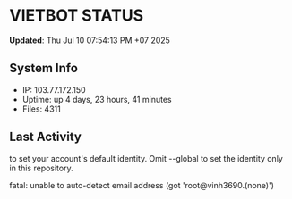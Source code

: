 # VIETBOT STATUS
**Updated**: Thu Jul 10 07:54:13 PM +07 2025

## System Info
- IP: 103.77.172.150
- Uptime: up 4 days, 23 hours, 41 minutes
- Files: 4311

## Last Activity

to set your account's default identity.
Omit --global to set the identity only in this repository.

fatal: unable to auto-detect email address (got 'root@vinh3690.(none)')

